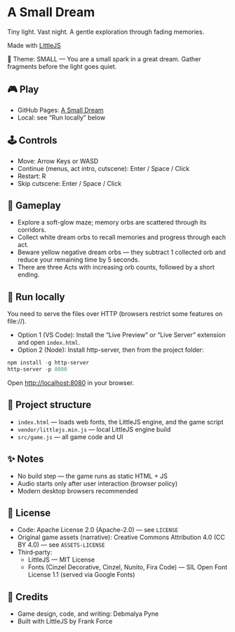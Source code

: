 # A Small Dream

Tiny light. Vast night. A gentle exploration through fading memories.

Made with [LittleJS](https://github.com/KilledByAPixel/LittleJS)

🌙 Theme: SMALL — You are a small spark in a great dream. Gather fragments before the light goes quiet.

## 🎮 Play

- GitHub Pages: [A Small Dream](https://debmalyapyne.github.io/A-Small-Dream/)
- Local: see “Run locally” below

## 🕹️ Controls

- Move: Arrow Keys or WASD
- Continue (menus, act intro, cutscene): Enter / Space / Click
- Restart: R
- Skip cutscene: Enter / Space / Click

## 🧩 Gameplay

- Explore a soft-glow maze; memory orbs are scattered through its corridors.
- Collect white dream orbs to recall memories and progress through each act.
- Beware yellow negative dream orbs — they subtract 1 collected orb and reduce your remaining time by 5 seconds.
- There are three Acts with increasing orb counts, followed by a short ending.

## 🚀 Run locally

You need to serve the files over HTTP (browsers restrict some features on file://).

- Option 1 (VS Code): Install the “Live Preview” or “Live Server” extension and open `index.html`.
- Option 2 (Node): Install http-server, then from the project folder:

```powershell
npm install -g http-server
http-server -p 8080
```

Open <http://localhost:8080> in your browser.

## 📁 Project structure

- `index.html` — loads web fonts, the LittleJS engine, and the game script
- `vendor/littlejs.min.js` — local LittleJS engine build
- `src/game.js` — all game code and UI

## ✨ Notes

- No build step — the game runs as static HTML + JS
- Audio starts only after user interaction (browser policy)
- Modern desktop browsers recommended

## 📜 License

- Code: Apache License 2.0 (Apache-2.0) — see `LICENSE`
- Original game assets (narrative): Creative Commons Attribution 4.0 (CC BY 4.0) — see `ASSETS-LICENSE`
- Third‑party:
  - LittleJS — MIT License
  - Fonts (Cinzel Decorative, Cinzel, Nunito, Fira Code) — SIL Open Font License 1.1 (served via Google Fonts)

## 🙏 Credits

- Game design, code, and writing: Debmalya Pyne
- Built with LittleJS by Frank Force
